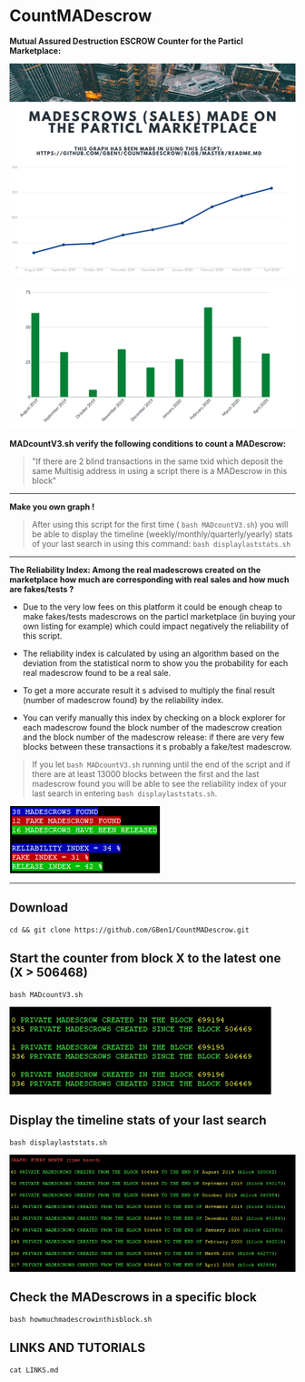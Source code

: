 # CountMADescrow

**Mutual Assured Destruction ESCROW Counter for the Particl Marketplace:**

![Screenshot](mad11.png)

![Screenshot](mad2-2.png)


**MADcountV3.sh verify the following conditions to count a MADescrow:**

>"If there are 2 blind transactions in the same txid which deposit the same Multisig address in using a script there is a MADescrow in this block"

***

**Make you own graph !**

>After using this script for the first time ( `bash MADcountV3.sh`) you will be able to display the timeline (weekly/monthly/quarterly/yearly) stats of your last search in using this command: `bash displaylaststats.sh`

***

**The Reliability Index: Among the real madescrows created on the marketplace how much are corresponding with real sales and how much are fakes/tests ?**

 - Due to the very low fees on this platform it could be enough cheap to make fakes/tests madescrows on the particl marketplace (in buying your own listing for example) which could impact negatively the reliability of this script. 
 
 - The reliability index is calculated by using an algorithm based on the deviation from the statistical norm to show you the probability for each real madescrow found to be a real sale.

- To get a more accurate result it s advised to multiply the final result (number of madescrow found) by the reliability index.

- You can verify manually this index by checking on a block explorer for each madescrow found the block number of the madescrow creation and the block number of the madescrow release: if there are very few blocks between these transactions it s probably a fake/test madescrow.

>If you let `bash MADcountV3.sh` running until the end of the script and if there are at least 13000 blocks between the first and the last madescrow found you will be able to see the reliability index of your last search in entering `bash displaylaststats.sh`. 

![Screenshot](index.png)

***

## Download

`cd && git clone https://github.com/GBen1/CountMADescrow.git`

## Start the counter from block X to the latest one (X > 506468)

`bash MADcountV3.sh`

![Screenshot](madcount.png)

## Display the timeline stats of your last search 

`bash displaylaststats.sh`

![Screenshot](timebasedstats.png)

## Check the MADescrows in a specific block

 `bash howmuchmadescrowinthisblock.sh`
 
 ## LINKS AND TUTORIALS

`cat LINKS.md`
